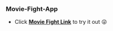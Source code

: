 ### Movie-Fight-App

- Click __[Movie Fight Link](https://bnzone.github.io/Movie-Fight-App/)__ to try it out 😜

